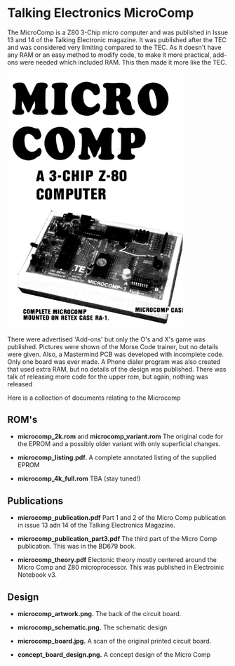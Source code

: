 # Talking Electronics MicroComp
The MicroComp is a Z80 3-Chip micro computer and was published in Issue 13 and 14 of the Talking Electronic magazine.  It was published after the TEC and was considered very limiting compared to the TEC.  As it doesn't have any RAM or an easy method to modify code, to make it more practical, add-ons were needed which included RAM.  This then made it more like the TEC.  

<img src="microcomp_ad.png" alt="microcomp" width="400">

There were advertised 'Add-ons' but only the O's and X's game was published.  Pictures were shown of the Morse Code trainer, but no details were given.  Also, a Mastermind PCB was developed with incomplete code.  Only one board was ever made.  A Phone dialer program was also created that used extra RAM, but no details of the design was published.  There was talk of releasing more code for the upper rom, but again, nothing was released

Here is a collection of documents relating to the Microcomp 

## ROM's
- **microcomp_2k.rom** and **microcomp_variant.rom** The original code for the EPROM and a possibly older variant with only superficial changes.

- **microcomp_listing.pdf.** A complete annotated listing of the supplied EPROM

- **microcomp_4k_full.rom** TBA (stay tuned!)

## Publications
- **microcomp_publication.pdf** Part 1 and 2 of the Micro Comp publication in issue 13 adn 14 of the Talking Electronics Magazine.

- **microcomp_publication_part3.pdf** The third part of the Micro Comp publication.  This was in the BD679 book.

- **microcomp_theory.pdf** Electonic theory mostly centered around the Micro Comp and Z80 microprocessor.  This was published in Electroinic Notebook v3.

## Design
- **microcomp_artwork.png.** The back of the circuit board.

- **microcomp_schematic.png.** The schematic design

- **microcomp_board.jpg.** A scan of the original printed circuit board.

- **concept_board_design.png.** A concept design of the Micro Comp
